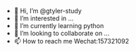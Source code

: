 - 👋 Hi, I’m @gtyler-study
- 👀 I’m interested in ...
- 🌱 I’m currently learning python
- 💞️ I’m looking to collaborate on ...
- 📫 How to reach me Wechat:157321092

<!---
gtyler-study/gtyler-study is a ✨ special ✨ repository because its `README.md` (this file) appears on your GitHub profile.
You can click the Preview link to take a look at your changes.
--->
